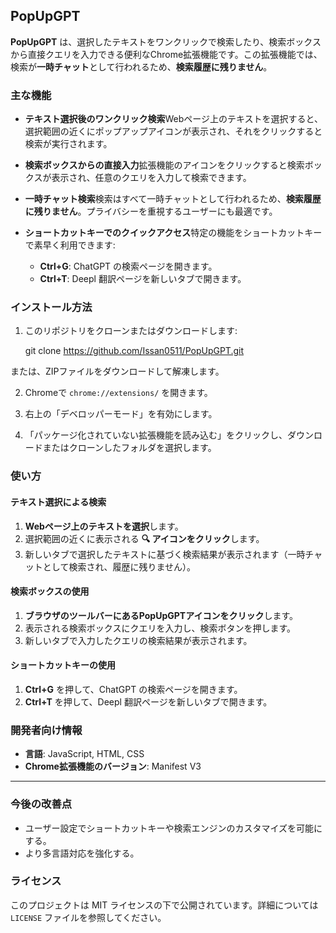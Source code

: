 ## PopUpGPT

**PopUpGPT** は、選択したテキストをワンクリックで検索したり、検索ボックスから直接クエリを入力できる便利なChrome拡張機能です。この拡張機能では、検索が**一時チャット**として行われるため、**検索履歴に残りません**。

### 主な機能

* **テキスト選択後のワンクリック検索**Webページ上のテキストを選択すると、選択範囲の近くにポップアップアイコンが表示され、それをクリックすると検索が実行されます。
  
* **検索ボックスからの直接入力**拡張機能のアイコンをクリックすると検索ボックスが表示され、任意のクエリを入力して検索できます。
  
* **一時チャット検索**検索はすべて一時チャットとして行われるため、**検索履歴に残りません**。プライバシーを重視するユーザーにも最適です。
  
* **ショートカットキーでのクイックアクセス**特定の機能をショートカットキーで素早く利用できます:
  
  * **Ctrl+G**: ChatGPT の検索ページを開きます。
  * **Ctrl+T**: Deepl 翻訳ページを新しいタブで開きます。

### インストール方法

1. このリポジトリをクローンまたはダウンロードします:
  
      git clone https://github.com/Issan0511/PopUpGPT.git
  
  または、ZIPファイルをダウンロードして解凍します。
  
2. Chromeで `chrome://extensions/` を開きます。
  
3. 右上の「デベロッパーモード」を有効にします。
  
4. 「パッケージ化されていない拡張機能を読み込む」をクリックし、ダウンロードまたはクローンしたフォルダを選択します。
  

### 使い方

#### テキスト選択による検索

1. **Webページ上のテキストを選択**します。
2. 選択範囲の近くに表示される **🔍 アイコンをクリック**します。
3. 新しいタブで選択したテキストに基づく検索結果が表示されます（一時チャットとして検索され、履歴に残りません）。

#### 検索ボックスの使用

1. **ブラウザのツールバーにあるPopUpGPTアイコンをクリック**します。
2. 表示される検索ボックスにクエリを入力し、検索ボタンを押します。
3. 新しいタブで入力したクエリの検索結果が表示されます。

#### ショートカットキーの使用

1. **Ctrl+G** を押して、ChatGPT の検索ページを開きます。
2. **Ctrl+T** を押して、Deepl 翻訳ページを新しいタブで開きます。

### 開発者向け情報

* **言語**: JavaScript, HTML, CSS
* **Chrome拡張機能のバージョン**: Manifest V3

* * *

### 今後の改善点

* ユーザー設定でショートカットキーや検索エンジンのカスタマイズを可能にする。
* より多言語対応を強化する。

### ライセンス

このプロジェクトは MIT ライセンスの下で公開されています。詳細については `LICENSE` ファイルを参照してください。
